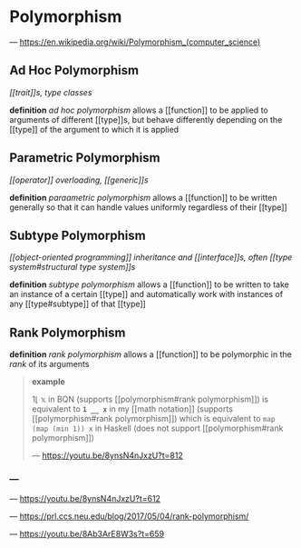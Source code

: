 # Polymorphism

&mdash; <https://en.wikipedia.org/wiki/Polymorphism_(computer_science)>

## Ad Hoc Polymorphism

_[[trait]]s, type classes_

**definition** _ad hoc polymorphism_ allows a [[function]] to be applied to arguments of different [[type]]s, but behave differently depending on the [[type]] of the argument to which it is applied

## Parametric Polymorphism

_[[operator]] overloading, [[generic]]s_

**definition** _paraametric polymorphism_ allows a [[function]] to be written generally so that it can handle values uniformly regardless of their [[type]]

## Subtype Polymorphism

_[[object-oriented programming]] inheritance and [[interface]]s, often [[type system#structural type system]]s_

**definition** _subtype polymorphism_ allows a [[function]] to be written to take an instance of a certain [[type]] and automatically work with instances of any [[type#subtype]] of that [[type]]

## Rank Polymorphism

**definition** _rank polymorphism_ allows a [[function]] to be polymorphic in the _rank_ of its arguments

> **example**
>
> $1 \lfloor\ \mathbb x$ in BQN (supports [[polymorphism#rank polymorphism]]) is equivalent to **`1 __ x`** in my [[math notation]] (supports [[polymorphism#rank polymorphism]]) which is equivalent to `map (map (min 1)) x` in Haskell (does not support [[polymorphism#rank polymorphism]])
>
> &mdash; <https://youtu.be/8ynsN4nJxzU?t=812>

### &mdash;

&mdash; <https://youtu.be/8ynsN4nJxzU?t=612>

&mdash; <https://prl.ccs.neu.edu/blog/2017/05/04/rank-polymorphism/>

&mdash; <https://youtu.be/8Ab3ArE8W3s?t=659>

